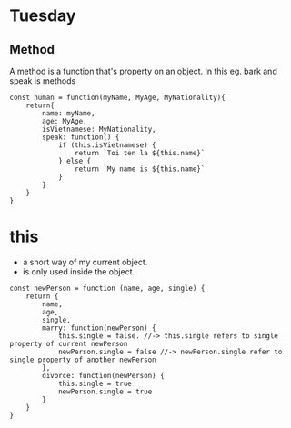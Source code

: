 # Tuesday
## Method
A method is a function that's property on an object. In this eg. bark and speak is methods
~~~
const human = function(myName, MyAge, MyNationality){
    return{
        name: myName,
        age: MyAge,
        isVietnamese: MyNationality,
        speak: function() {
            if (this.isVietnamese) {
                return `Toi ten la ${this.name}`
            } else {
                return `My name is ${this.name}`
            }
        }
    }
}
~~~
# this
* a short way of my current object.
* is only used inside the object.
~~~
const newPerson = function (name, age, single) {
    return {
        name,
        age,
        single,
        marry: function(newPerson) {
            this.single = false. //-> this.single refers to single property of current newPerson
            newPerson.single = false //-> newPerson.single refer to single property of another newPerson
        },
        divorce: function(newPerson) {
            this.single = true
            newPerson.single = true
        }
    }
}
~~~
